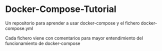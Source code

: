 # Docker-Compose-Tutorial
Un repositorio para aprender a usar docker-compose y el fichero docker-compose.yml


Cada fichero viene con comentarios para mayor entendimiento del funcionamiento de docker-compose
